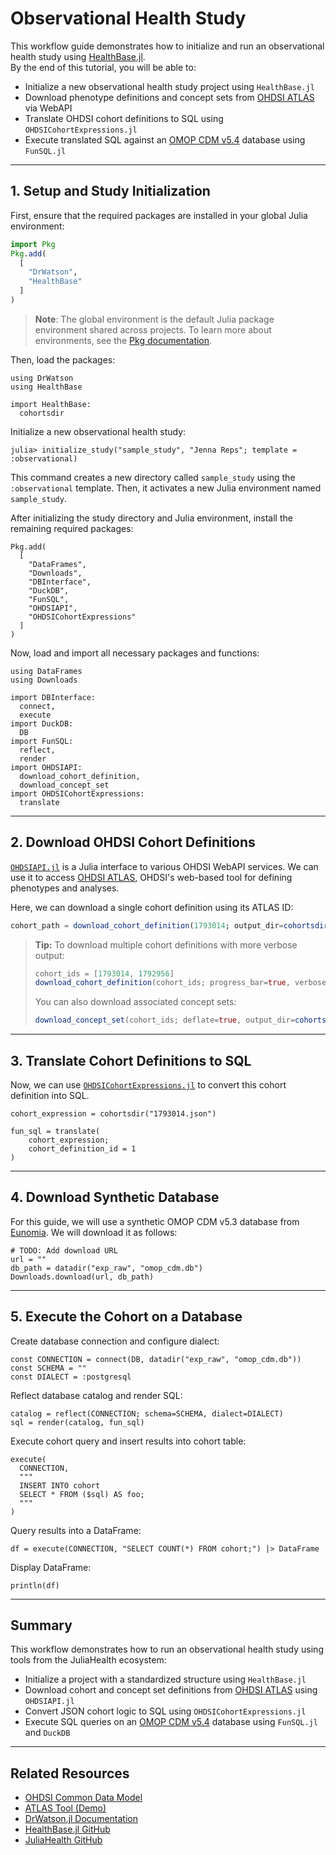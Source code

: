 # Observational Health Study

This workflow guide demonstrates how to initialize and run an observational health study using [HealthBase.jl](https://github.com/JuliaHealth/HealthBase.jl).\
By the end of this tutorial, you will be able to:

- Initialize a new observational health study project using `HealthBase.jl`
- Download phenotype definitions and concept sets from [OHDSI ATLAS](https://atlas-demo.ohdsi.org/) via WebAPI
- Translate OHDSI cohort definitions to SQL using `OHDSICohortExpressions.jl`
- Execute translated SQL against an [OMOP CDM v5.4](https://ohdsi.github.io/CommonDataModel/) database using `FunSQL.jl`

---

## 1. Setup and Study Initialization

First, ensure that the required packages are installed in your global Julia environment:

```julia
import Pkg
Pkg.add(
  [
    "DrWatson",
    "HealthBase"
  ]
)
```

> **Note**: The global environment is the default Julia package environment shared across projects.
> To learn more about environments, see the [Pkg documentation](https://pkgdocs.julialang.org/v1/environments/).

Then, load the packages:

```jldoctest
using DrWatson
using HealthBase

import HealthBase:
  cohortsdir
```

Initialize a new observational health study:

```jldoctest
julia> initialize_study("sample_study", "Jenna Reps"; template = :observational)
```

This command creates a new directory called `sample_study` using the `:observational` template.
Then, it activates a new Julia environment named `sample_study`.

After initializing the study directory and Julia environment, install the remaining required packages:

```jldoctest
Pkg.add(
  [
    "DataFrames",
    "Downloads",
    "DBInterface",
    "DuckDB",
    "FunSQL",
    "OHDSIAPI",
    "OHDSICohortExpressions"
  ]
)
```

Now, load and import all necessary packages and functions:

```jldoctest
using DataFrames
using Downloads

import DBInterface:
  connect,
  execute
import DuckDB:
  DB
import FunSQL:
  reflect,
  render
import OHDSIAPI:
  download_cohort_definition,
  download_concept_set
import OHDSICohortExpressions:
  translate
```

---

## 2. Download OHDSI Cohort Definitions

[`OHDSIAPI.jl`](https://github.com/JuliaHealth/OHDSIAPI.jl) is a Julia interface to various OHDSI WebAPI services.
We can use it to access [OHDSI ATLAS](https://atlas-demo.ohdsi.org/), OHDSI's web-based tool for defining phenotypes and analyses.

Here, we can download a single cohort definition using its ATLAS ID:

```julia
cohort_path = download_cohort_definition(1793014; output_dir=cohortsdir())
```

> **Tip:** To download multiple cohort definitions with more verbose output:
>
> ```julia
> cohort_ids = [1793014, 1792956]
> download_cohort_definition(cohort_ids; progress_bar=true, verbose=true)
> ```
>
> You can also download associated concept sets:
>
> ```julia
> download_concept_set(cohort_ids; deflate=true, output_dir=cohortsdir())
> ```

---

## 3. Translate Cohort Definitions to SQL

Now, we can use [`OHDSICohortExpressions.jl`](https://github.com/JuliaHealth/OHDSICohortExpressions.jl) to convert this cohort definition into SQL.

```jldoctest
cohort_expression = cohortsdir("1793014.json")

fun_sql = translate(
    cohort_expression;
    cohort_definition_id = 1
)
```

---

## 4. Download Synthetic Database

For this guide, we will use a synthetic OMOP CDM v5.3 database from [Eunomia](https://github.com/OHDSI/EunomiaDatasets).
We will download it as follows:

```jldoctest
# TODO: Add download URL
url = ""
db_path = datadir("exp_raw", "omop_cdm.db")
Downloads.download(url, db_path)
```

---

## 5. Execute the Cohort on a Database

Create database connection and configure dialect:

```jldoctest
const CONNECTION = connect(DB, datadir("exp_raw", "omop_cdm.db"))
const SCHEMA = ""
const DIALECT = :postgresql
```

Reflect database catalog and render SQL:

```jldoctest
catalog = reflect(CONNECTION; schema=SCHEMA, dialect=DIALECT)
sql = render(catalog, fun_sql)
```

Execute cohort query and insert results into cohort table:

```jldoctest
execute(
  CONNECTION,
  """
  INSERT INTO cohort
  SELECT * FROM ($sql) AS foo;
  """
)
```

Query results into a DataFrame:

```jldoctest
df = execute(CONNECTION, "SELECT COUNT(*) FROM cohort;") |> DataFrame
```

Display DataFrame:

```jldoctest
println(df)
```

---

## Summary

This workflow demonstrates how to run an observational health study using tools from the JuliaHealth ecosystem:

- Initialize a project with a standardized structure using `HealthBase.jl`
- Download cohort and concept set definitions from [OHDSI ATLAS](https://atlas-demo.ohdsi.org/) using `OHDSIAPI.jl`
- Convert JSON cohort logic to SQL using `OHDSICohortExpressions.jl`
- Execute SQL queries on an [OMOP CDM v5.4](https://ohdsi.github.io/CommonDataModel/) database using `FunSQL.jl` and `DuckDB`

---

## Related Resources

- [OHDSI Common Data Model](https://ohdsi.github.io/CommonDataModel/)
- [ATLAS Tool (Demo)](https://atlas-demo.ohdsi.org/)
- [DrWatson.jl Documentation](https://juliadynamics.github.io/DrWatson.jl/)
- [HealthBase.jl GitHub](https://github.com/JuliaHealth/HealthBase.jl)
- [JuliaHealth GitHub](https://github.com/JuliaHealth)
